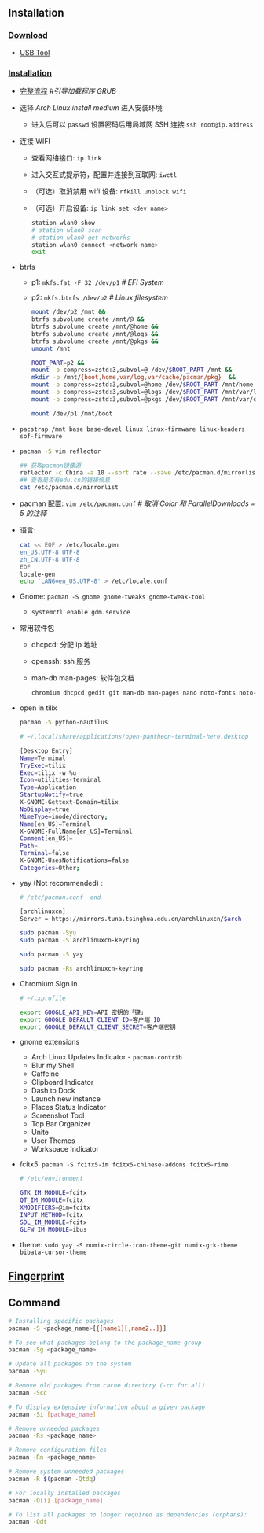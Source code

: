 ## Installation

### [Download](https://archlinux.org/download/)

- [USB Tool](https://rufus.akeo.ie/)

### [Installation](https://wiki.archlinux.org/title/Installation_guide)

- [完整流程](https://zhuanlan.zhihu.com/p/596227524) _#引导加载程序 GRUB_

- 选择 _Arch Linux install medium_ 进入安装环境

  - 进入后可以 `passwd` 设置密码后用局域网 SSH 连接 `ssh root@ip.address`

- 连接 WIFI

  - 查看网络接口: `ip link`
  - 进入交互式提示符，配置并连接到互联网: `iwctl`
  - （可选）取消禁用 wifi 设备: `rfkill unblock wifi`
  - （可选）开启设备: `ip link set <dev name>`

    ```sh
    station wlan0 show
    # station wlan0 scan
    # station wlan0 get-networks
    station wlan0 connect <network name>
    exit
    ```

- btrfs

  - p1: `mkfs.fat -F 32 /dev/p1` _# EFI System_
  - p2: `mkfs.btrfs /dev/p2` _# Linux filesystem_

    ```sh
    mount /dev/p2 /mnt &&
    btrfs subvolume create /mnt/@ &&
    btrfs subvolume create /mnt/@home &&
    btrfs subvolume create /mnt/@logs &&
    btrfs subvolume create /mnt/@pkgs &&
    umount /mnt

    ROOT_PART=p2 &&
    mount -o compress=zstd:3,subvol=@ /dev/$ROOT_PART /mnt &&
    mkdir -p /mnt/{boot,home,var/log,var/cache/pacman/pkg}  &&
    mount -o compress=zstd:3,subvol=@home /dev/$ROOT_PART /mnt/home &&
    mount -o compress=zstd:3,subvol=@logs /dev/$ROOT_PART /mnt/var/log &&
    mount -o compress=zstd:3,subvol=@pkgs /dev/$ROOT_PART /mnt/var/cache/pacman/pkg

    mount /dev/p1 /mnt/boot
    ```

- `pacstrap /mnt base base-devel linux linux-firmware linux-headers sof-firmware`

- ```sh
  pacman -S vim reflector

  ## 获取pacman镜像源
  reflector -c China -a 10 --sort rate --save /etc/pacman.d/mirrorlist
  ## 查看是否有edu.cn的链接信息
  cat /etc/pacman.d/mirrorlist
  ```

- pacman 配置: `vim /etc/pacman.conf` _# 取消 Color 和 ParallelDownloads = 5 的注释_
- 语言:

  ```sh
  cat << EOF > /etc/locale.gen
  en_US.UTF-8 UTF-8
  zh_CN.UTF-8 UTF-8
  EOF
  locale-gen
  echo 'LANG=en_US.UTF-8' > /etc/locale.conf
  ```

- Gnome: `pacman -S gnome gnome-tweaks gnome-tweak-tool`
  - `systemctl enable gdm.service`
- 常用软件包

  - dhcpcd: 分配 ip 地址
  - openssh: ssh 服务
  - man-db man-pages: 软件包文档

    ```txt
    chromium dhcpcd gedit git man-db man-pages nano noto-fonts noto-fonts-cjk noto-fonts-emoji openssh shadowsocks-libev tilix ttf-roboto ttf-roboto-mono ttf-ubuntu-font-family ttf-sarasa-gothic ttf-fira-code zip
    ```

- open in tilix

  ```sh
  pacman -S python-nautilus

  # ~/.local/share/applications/open-pantheon-terminal-here.desktop

  [Desktop Entry]
  Name=Terminal
  TryExec=tilix
  Exec=tilix -w %u
  Icon=utilities-terminal
  Type=Application
  StartupNotify=true
  X-GNOME-Gettext-Domain=tilix
  NoDisplay=true
  MimeType=inode/directory;
  Name[en_US]=Terminal
  X-GNOME-FullName[en_US]=Terminal
  Comment[en_US]=
  Path=
  Terminal=false
  X-GNOME-UsesNotifications=false
  Categories=Other;

  ```

- yay (Not recommended) :

  ```sh
  # /etc/pacman.conf  end

  [archlinuxcn]
  Server = https://mirrors.tuna.tsinghua.edu.cn/archlinuxcn/$arch

  sudo pacman -Syu
  sudo pacman -S archlinuxcn-keyring

  sudo pacman -S yay

  sudo pacman -Rs archlinuxcn-keyring
  ```

- Chromium Sign in

  ```sh
  # ~/.xprofile

  export GOOGLE_API_KEY=API 密钥的「键」
  export GOOGLE_DEFAULT_CLIENT_ID=客户端 ID
  export GOOGLE_DEFAULT_CLIENT_SECRET=客户端密钥
  ```

- gnome extensions
  - Arch Linux Updates Indicator - `pacman-contrib`
  - Blur my Shell
  - Caffeine
  - Clipboard Indicator
  - Dash to Dock
  - Launch new instance
  - Places Status Indicator
  - Screenshot Tool
  - Top Bar Organizer
  - Unite
  - User Themes
  - Workspace Indicator
- fcitx5: `pacman -S fcitx5-im fcitx5-chinese-addons fcitx5-rime`

  ```sh
  # /etc/environment

  GTK_IM_MODULE=fcitx
  QT_IM_MODULE=fcitx
  XMODIFIERS=@im=fcitx
  INPUT_METHOD=fcitx
  SDL_IM_MODULE=fcitx
  GLFW_IM_MODULE=ibus
  ```

- theme: `sudo yay -S numix-circle-icon-theme-git numix-gtk-theme bibata-cursor-theme`

## [Fingerprint](https://wiki.archlinux.org/title/Fprint)

## Command

```sh
# Installing specific packages
pacman -S <package_name>[{[name1][,name2..]}]

# To see what packages belong to the package_name group
pacman -Sg <package_name>

# Update all packages on the system
pacman -Syu

# Remove old packages from cache directory (-cc for all)
pacman -Scc

# To display extensive information about a given package
pacman -Si [package_name]

# Remove unneeded packages
pacman -Rs <package_name>

# Remove configuration files
pacman -Rn <package_name>

# Remove system unneeded packages
pacman -R $(pacman -Qtdq)

# For locally installed packages
pacman -Q[i] [package_name]

# To list all packages no longer required as dependencies (orphans):
pacman -Qdt
```
